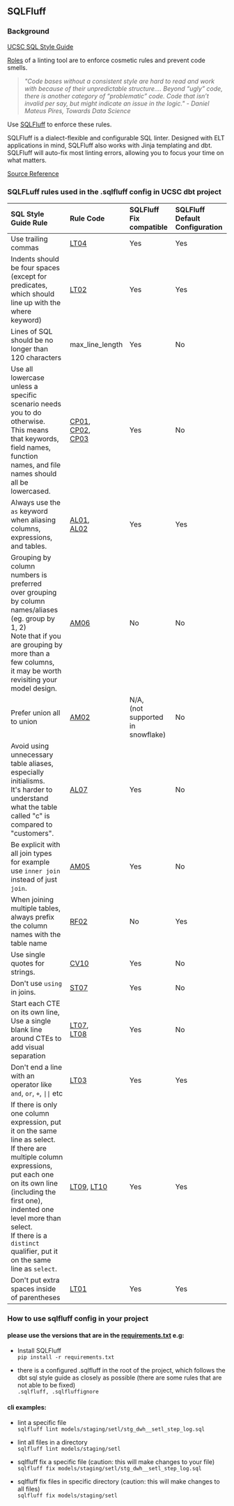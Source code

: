 ## SQLFluff

### Background

[UCSC SQL Style Guide](https://cdp-ucsc.github.io/doc/docs/project_resources/sql_style_guide)

[Roles](https://towardsdatascience.com/sqlfluff-the-linter-for-modern-sql-8f89bd2e9117) of a linting tool are to enforce cosmetic rules and prevent code smells.
> *"Code bases without a consistent style are hard to read and work with because of their unpredictable structure....
Beyond “ugly” code, there is another category of “problematic” code. Code that isn’t invalid per say, but might indicate an issue in the logic." - Daniel Mateus Pires, Towards Data Science*

Use [SQLFluff](https://docs.sqlfluff.com/en/stable/) to enforce these rules.

SQLFluff is a dialect-flexible and configurable SQL linter. Designed with ELT applications in mind, SQLFluff also works with Jinja templating and dbt. SQLFluff will auto-fix most linting errors, allowing you to focus your time on what matters.

[Source Reference](https://github.com/sqlfluff/sqlfluff#readme)

### SQLFLuff rules used in the .sqlfluff config in UCSC dbt project

| **SQL Style Guide Rule** | **Rule Code** | **SQLFluff Fix compatible** | **SQLFluff Default Configuration** |
|:---|:---|:---|:---|
| Use trailing commas | [LT04](https://docs.sqlfluff.com/en/stable/rules.html#sqlfluff.rules.sphinx.Rule_LT04) | Yes | Yes |
| Indents should be four spaces <br />(except for predicates, which should line up with the where keyword) | [LT02](https://docs.sqlfluff.com/en/stable/rules.html#sqlfluff.rules.sphinx.Rule_LT02) | Yes | Yes |
| Lines of SQL should be no longer than 120 characters | max_line_length | Yes | No |
| Use all lowercase unless a specific scenario needs you to do otherwise. <br />This means that keywords, field names, function names, and file names should all be lowercased. | [CP01](https://docs.sqlfluff.com/en/stable/rules.html#sqlfluff.rules.sphinx.Rule_CP01),<br /> [CP02](https://docs.sqlfluff.com/en/stable/rules.html#sqlfluff.rules.sphinx.Rule_CP02), <br /> [CP03](https://docs.sqlfluff.com/en/stable/rules.html#sqlfluff.rules.sphinx.Rule_CP03) | Yes | No |
| Always use the `as` keyword when aliasing columns, expressions, and tables. | [AL01](https://docs.sqlfluff.com/en/stable/rules.html#sqlfluff.rules.sphinx.Rule_AL01), <br /> [AL02](https://docs.sqlfluff.com/en/stable/rules.html#sqlfluff.rules.sphinx.Rule_AL02) | Yes | Yes |
| Grouping by column numbers is preferred <br /> over grouping by column names/aliases (eg. group by 1, 2) <br />Note that if you are grouping by more than a few columns, <br />it may be worth revisiting your model design. | [AM06](https://docs.sqlfluff.com/en/stable/rules.html#sqlfluff.rules.sphinx.Rule_AM06) | No | No |
| Prefer union all to union| [AM02](https://docs.sqlfluff.com/en/stable/rules.html#sqlfluff.rules.sphinx.Rule_AM02) | N/A,<br />(not supported in snowflake)  | No |
| Avoid using unnecessary table aliases, especially initialisms.<br /> It's harder to understand what the table called "c" is <br />compared to "customers". | [AL07](https://docs.sqlfluff.com/en/stable/rules.html#rule-AL07) | Yes | No |
| Be explicit with all join types <br /> for example use `inner join` instead of just `join`. | [AM05](https://docs.sqlfluff.com/en/stable/rules.html#rule-AM05) | Yes | No |
| When joining multiple tables, always prefix the column names with the table name | [RF02](https://docs.sqlfluff.com/en/stable/rules.html#rule-AM05) | No | Yes |
| Use single quotes for strings. | [CV10](https://docs.sqlfluff.com/en/stable/rules.html#rule-CV10) | Yes | No |
| Don't use `using` in joins. | [ST07](https://docs.sqlfluff.com/en/stable/rules.html#rule-STO7) | Yes | No |
| Start each CTE on its own line, Use a single blank line around CTEs to add visual separation | [LT07](https://docs.sqlfluff.com/en/stable/rules.html#rule-LT07), <br /> [LT08](https://docs.sqlfluff.com/en/stable/rules.html#rule-LT08) | Yes | No |
| Don't end a line with an operator like `and`, `or`, `+`, <code>&vert;&vert;</code> etc | [LT03](https://docs.sqlfluff.com/en/stable/rules.html#rule-LT03) | Yes | Yes |
| If there is only one column expression, put it on the same line as select. <br /> If there are multiple column expressions, put each one on its own line (including the first one), indented one level more than select. <br /> If there is a `distinct` qualifier, put it on the same line as `select`. | [LT09](https://docs.sqlfluff.com/en/stable/rules.html#rule-LT09), [LT10](https://docs.sqlfluff.com/en/stable/rules.html#rule-LT10) | Yes | Yes |
| Don't put extra spaces inside of parentheses | [LT01](https://docs.sqlfluff.com/en/stable/rules.html#rule-LT01) | Yes | Yes |


### How to use sqlfluff config in your project
#### please use the versions that are in the [requirements.txt](https://github.com/cdp-ucsc/dbt-pilot/blob/main/requirements.txt) e.g: 

- Install  SQLFluff <br />
`pip install -r requirements.txt `

- there is a configured .sqlfluff in the root of the project, which follows the dbt sql style guide as closely as possible (there are some rules that are not able to be fixed) <br />
`.sqlfluff, .sqlfluffignore`

#### cli examples:
- lint a specific file<br />
`sqlfluff lint models/staging/setl/stg_dwh__setl_step_log.sql`

- lint all files in a directory<br />
`sqlfluff lint models/staging/setl`

- sqlfluff fix a specific file (caution: this will make changes to your file)<br />
`sqlfluff fix models/staging/setl/stg_dwh__setl_step_log.sql`

- sqlfluff fix files in specific directory (caution: this will make changes to all files)<br />
`sqlfluff fix models/staging/setl`